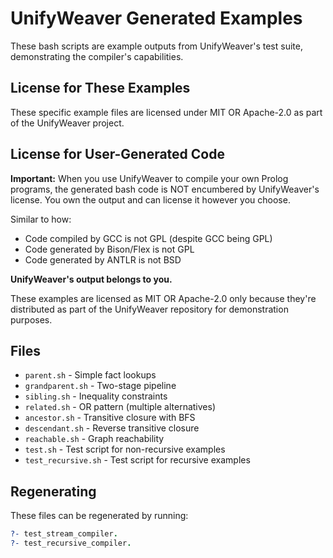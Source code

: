 <!--
SPDX-License-Identifier: MIT OR Apache-2.0
Copyright (c) 2025 s243a
-->

# UnifyWeaver Generated Examples

These bash scripts are example outputs from UnifyWeaver's test suite, demonstrating
the compiler's capabilities.

## License for These Examples

These specific example files are licensed under MIT OR Apache-2.0 as part of the
UnifyWeaver project.

## License for User-Generated Code

**Important:** When you use UnifyWeaver to compile your own Prolog programs, the
generated bash code is NOT encumbered by UnifyWeaver's license. You own the output
and can license it however you choose.

Similar to how:
- Code compiled by GCC is not GPL (despite GCC being GPL)
- Code generated by Bison/Flex is not GPL
- Code generated by ANTLR is not BSD

**UnifyWeaver's output belongs to you.**

These examples are licensed as MIT OR Apache-2.0 only because they're distributed
as part of the UnifyWeaver repository for demonstration purposes.

## Files

- `parent.sh` - Simple fact lookups
- `grandparent.sh` - Two-stage pipeline  
- `sibling.sh` - Inequality constraints
- `related.sh` - OR pattern (multiple alternatives)
- `ancestor.sh` - Transitive closure with BFS
- `descendant.sh` - Reverse transitive closure
- `reachable.sh` - Graph reachability
- `test.sh` - Test script for non-recursive examples
- `test_recursive.sh` - Test script for recursive examples

## Regenerating

These files can be regenerated by running:
```prolog
?- test_stream_compiler.
?- test_recursive_compiler.